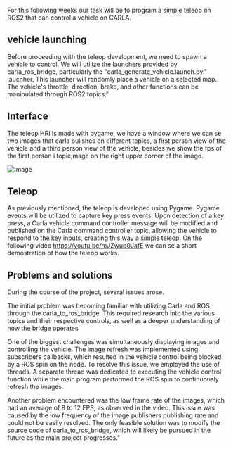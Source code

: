 For this following weeks our task will be to program a simple teleop on ROS2 that can control a vehicle on CARLA. 

## vehicle launching
Before proceeding with the teleop development, we need to spawn a vehicle to control. We will utilize the launchers provided by carla_ros_bridge, particularly the "carla_generate_vehicle.launch.py." laucnher. This launcher will randomly place a vehicle on a selected map. The vehicle's throttle, direction, brake, and other functions can be manipulated through ROS2 topics."

## Interface
The teleop HRI is made with pygame, we have a window where we can se two images that carla pulishes on different topics, a first person view of the vehicle and a third person view of the vehicle, besides we show the fps of the first person i topic,mage on the right upper corner of the image.

![image](https://user-images.githubusercontent.com/78978326/216432598-d1e4df06-263d-45c1-b9a6-43b811c0a596.png)

## Teleop
As previously mentioned, the teleop is developed using Pygame. Pygame events will be utilized to capture key press events. Upon detection of a key press, a Carla vehicle command controller message will be modified and published on the Carla command controller topic, allowing the vehicle to respond to the key inputs, creating this way a simple teleop. On the following video https://youtu.be/mJZwup0JafE we can se a short demostration of how the teleop works.

## Problems and solutions

During the course of the project, several issues arose. 

The initial problem was becoming familiar with utilizing Carla and ROS through the carla_to_ros_bridge. This required research into the various topics and their respective controls, as well as a deeper understanding of how the bridge operates

One of the biggest challenges was simultaneously displaying images and controlling the vehicle. The image refresh was implemented using subscribers callbacks, which resulted in the vehicle control being blocked by a ROS spin on the node. To resolve this issue, we employed the use of threads. A separate thread was dedicated to executing the vehicle control function while the main program performed the ROS spin to continuously refresh the images.

Another problem encountered was the low frame rate of the images, which had an average of 8 to 12 FPS, as observed in the video. This issue was caused by the low frequency of the image publishers publishing rate and could not be easily resolved. The only feasible solution was to modify the source code of carla_to_ros_bridge, which will likely be pursued in the future as the main project progresses." 
